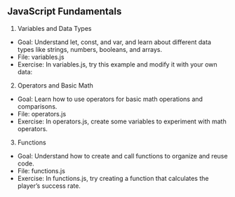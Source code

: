 ## JavaScript Fundamentals

1. Variables and Data Types

- Goal: Understand let, const, and var, and learn about different data types like strings, numbers, booleans, and arrays.
- File: variables.js
- Exercise: In variables.js, try this example and modify it with your own data:

2. Operators and Basic Math

- Goal: Learn how to use operators for basic math operations and comparisons.
- File: operators.js
- Exercise: In operators.js, create some variables to experiment with math operators.

3. Functions

- Goal: Understand how to create and call functions to organize and reuse code.
- File: functions.js
- Exercise: In functions.js, try creating a function that calculates the player’s success rate.
